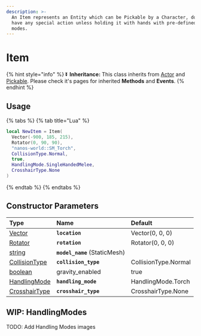 ```yaml
---
description: >-
  An Item represents an Entity which can be Pickable by a Character, doesn’t
  have any special action unless holding it with hands with pre-defined handling
  modes.
---
```


# Item

{% hint style="info" %}
⏬ **Inheritance:** This class inherits from [Actor](base-classes/actor.md) and [Pickable](base-classes/pickable.md). Please check it's pages for inherited **Methods** and **Events**.
{% endhint %}

## Usage

{% tabs %}
{% tab title="Lua" %}
```lua
local NewItem = Item(
  Vector(-900, 185, 215),
  Rotator(0, 90, 90),
  "nanos-world::SM_Torch",
  CollisionType.Normal,
  true,
  HandlingMode.SingleHandedMelee,
  CrosshairType.None
)
```
{% endtab %}
{% endtabs %}

## Constructor Parameters

| **Type** | **Name** | **Default** |
| :--- | :--- | :--- |
| [Vector](../utility-classes/vector.md) | **`location`** | Vector\(0, 0, 0\) |
| [Rotator](../utility-classes/rotator.md) | **`rotation`** | Rotator\(0, 0, 0\) |
| [string](../glossary/basic-types.md#string) | **`model_name`** \(StaticMesh\) |  |
| [CollisionType](../glossary/enums.md#collisiontype) | **`collision_type`** | CollisionType.Normal |
| [boolean](../glossary/basic-types.md#boolean) | gravity\_enabled | true |
| [HandlingMode](../glossary/enums.md#handlingmode) | **`handling_mode`** | HandlingMode.Torch |
| [CrosshairType](../glossary/enums.md#crosshairtype) | **`crosshair_type`** | CrosshairType.None |

## WIP: HandlingModes

TODO: Add Handling Modes images

